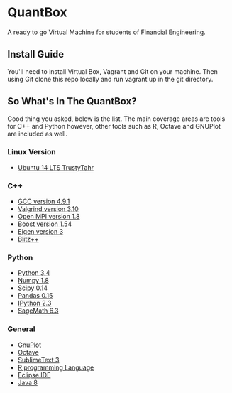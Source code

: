 # QuantBox

A ready to go Virtual Machine for students of Financial Engineering.

## Install Guide

You'll need to install Virtual Box, Vagrant and Git on your machine. Then using Git clone this repo locally and run vagrant up in the git directory.

## So What's In The QuantBox?

Good thing you asked, below is the list. The main coverage areas are tools for C++ and Python however, other tools such as R, Octave and GNUPlot are included as well.

### Linux Version
- [Ubuntu 14 LTS TrustyTahr](http://www.ubuntu.com/desktop/developers)

### C++
- [GCC version 4.9.1](https://gcc.gnu.org/)
- [Valgrind version 3.10](http://valgrind.org/)
- [Open MPI version 1.8](http://www.open-mpi.org/)
- [Boost version 1.54](http://www.boost.org/)
- [Eigen version 3](http://eigen.tuxfamily.org/)
- [Blitz++](http://blitz.sourceforge.net/)

### Python
- [Python 3.4](https://www.python.org/)
- [Numpy 1.8](http://www.numpy.org/)
- [Scipy 0.14](http://www.scipy.org/index.html)
- [Pandas 0.15](http://pandas.pydata.org/)
- [IPython 2.3](http://ipython.org/)
- [SageMath 6.3](http://www.sagemath.org/)

### General
- [GnuPlot](http://www.gnuplot.info/)
- [Octave](https://www.gnu.org/software/octave/)
- [SublimeText 3](http://www.sublimetext.com/3)
- [R programming Language](http://www.r-project.org/)
- [Eclipse IDE](https://www.eclipse.org)
- [Java 8](https://www.oracle.com/java)
